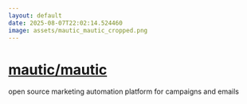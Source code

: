 ```yaml
---
layout: default
date: 2025-08-07T22:02:14.524460
image: assets/mautic_mautic_cropped.png
---
```


# [mautic/mautic](https://github.com/mautic/mautic)

open source marketing automation platform for campaigns and emails
